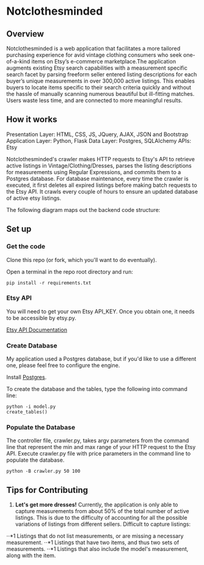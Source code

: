 Notclothesminded
=========================

Overview
-----------

Notclothesminded is a web application that facilitates a more tailored purchasing experience for avid vintage clothing
consumers who seek one-of-a-kind items on Etsy’s e-commerce marketplace.The application augments existing Etsy search
capabilities with a measurement specific search facet by parsing freeform seller entered listing descriptions for each
buyer’s unique measurements in over 300,000 active listings.  This enables buyers to locate items specific to their 
search criteria quickly and without the hassle of manually scanning numerous beautiful but ill-fitting matches. 
Users waste less time, and are connected to more meaningful results. 

How it works
------------
Presentation Layer:  HTML, CSS, JS, JQuery, AJAX, JSON and Bootstrap
Application Layer: Python, Flask
Data Layer: Postgres, SQLAlchemy
APIs: Etsy

Notclothesminded's crawler makes HTTP requests to Etsy's API to retrieve active listings in Vintage/Clothing/Dresses, parses the listing descriptions for measurements using Regular Expressions, and commits them to a Postgres database. For database maintenance, every time the crawler is executed, it first deletes all expired listings before making batch requests to the Etsy API. It crawls every couple of hours to ensure an updated database of active etsy listings. 

The following diagram maps out the backend code structure:


Set up
------------
### Get the code

Clone this repo (or fork, which you'll want to do eventually).

Open a terminal in the repo root directory and run:

```
pip install -r requirements.txt
```
### Etsy API

You will need to get your own Etsy API_KEY. Once you obtain one, it needs to be accessible by etsy.py.

[Etsy API Documentation](https://www.etsy.com/developers/documentation/getting_started/api_basics)



### Create Database

My application used a Postgres database, but if you'd like to use a different one, please feel free to configure the engine.

Install [Postgres](http://postgresapp.com/documentation/).


To create the database and the tables, type the following into command line:


```
python -i model.py
create_tables()
```

### Populate the Database

The controller file, crawler.py, takes argv parameters from the command line that represent the min and max range of your
HTTP request to the Etsy API. Execute crawler.py file with price parameters in the command line to populate the database.


```
python -B crawler.py 50 100
```


Tips for Contributing
------
1. __Let's get more dresses!__ Currently, the application is only able to capture measurements from about 50% of the total number of active listings. This is due to the difficulty of accounting for all the possible variations of listings from different sellers. Difficult to capture listings:

⋅⋅*1 Listings that do not list measurements, or are missing a necessary measurement. 
⋅⋅*1 Listings that have two items, and thus two sets of measurements.
⋅⋅*1 Listings that also include the model's measurement, along with the item. 
